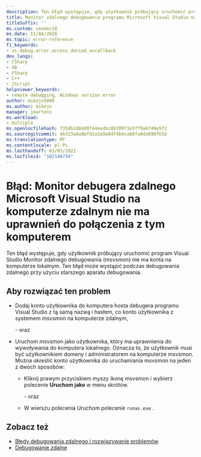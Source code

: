 ```yaml
---
description: Ten błąd występuje, gdy użytkownik próbujący uruchomić program Visual Studio Monitor zdalnego debugowania (msvsmon) nie ma konta na komputerze lokalnym.
title: Monitor zdalnego debugowania programu Microsoft Visual Studio na komputerze zdalnym nie ma uprawnień do połączenia z tym komputerem
titleSuffix: ''
ms.custom: seodec18
ms.date: 11/04/2016
ms.topic: error-reference
f1_keywords:
- vs.debug.error.access_denied_oncallback
dev_langs:
- CSharp
- VB
- FSharp
- C++
- JScript
helpviewer_keywords:
- remote debugging, Windows version error
author: mikejo5000
ms.author: mikejo
manager: jmartens
ms.workload:
- multiple
ms.openlocfilehash: f35db1d84d0f44eedbc8bf09f1e5ff9a6f49e5f2
ms.sourcegitcommit: 4b323a8a8bfd1a1a9e84f4b4ca88fa8da690f656
ms.translationtype: MT
ms.contentlocale: pl-PL
ms.lasthandoff: 03/05/2021
ms.locfileid: "102146734"
---
```

# <a name="error-the-microsoft-visual-studio-remote-debugging-monitor-on-the-remote-computer-does-not-have-permission-to-connect-to-this-computer"></a>Błąd: Monitor debugera zdalnego Microsoft Visual Studio na komputerze zdalnym nie ma uprawnień do połączenia z tym komputerem

Ten błąd występuje, gdy użytkownik próbujący uruchomić program Visual Studio Monitor zdalnego debugowania (msvsmon) nie ma konta na komputerze lokalnym. Ten błąd może wystąpić podczas debugowania zdalnego przy użyciu starszego aparatu debugowania.

## <a name="to-fix-this-problem"></a>Aby rozwiązać ten problem

- Dodaj konto użytkownika do komputera hosta debugera programu Visual Studio z tą samą nazwą i hasłem, co konto użytkownika z systemem msvsmon na komputerze zdalnym,

   \- oraz

- Uruchom msvsmon jako użytkownika, który ma uprawnienia do wywoływania do komputera lokalnego. Oznacza to, że użytkownik musi być użytkownikiem domeny i administratorem na komputerze msvsmon. Można określić konto użytkownika do uruchamiania msvsmon na jeden z dwóch sposobów:

  - Kliknij prawym przyciskiem myszy ikonę msvsmon i wybierz polecenie **Uruchom jako** w menu skrótów.

    \- oraz

  - W wierszu polecenia Uruchom polecenie `runas.exe` .

## <a name="see-also"></a>Zobacz też

- [Błędy debugowania zdalnego i rozwiązywanie problemów](../debugger/remote-debugging-errors-and-troubleshooting.md)
- [Debugowanie zdalne](../debugger/remote-debugging.md)
